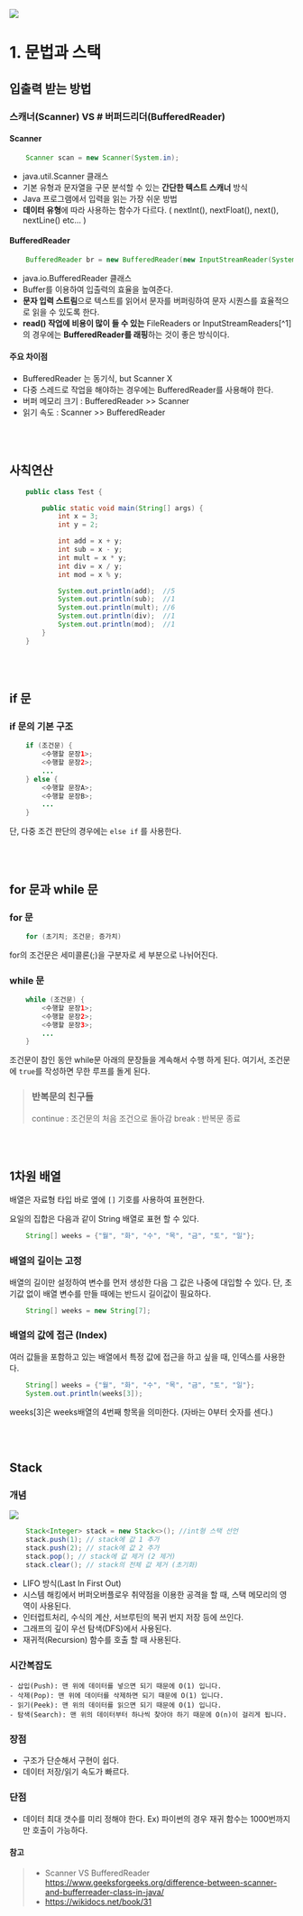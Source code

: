<img src="https://img.shields.io/badge/JAVA-007396?style=flat-square&logo=java&logoColor=white"></br>

# 1. 문법과 스택

## 입출력 받는 방법
### 스캐너(Scanner) VS # 버퍼드리더(BufferedReader)
#### Scanner
```java
    Scanner scan = new Scanner(System.in);
```
- java.util.Scanner 클래스
- 기본 유형과 문자열을 구문 분석할 수 있는 **간단한 텍스트 스캐너** 방식
- Java 프로그램에서 입력을 읽는 가장 쉬운 방법
- **데이터 유형**에 따라 사용하는 함수가 다르다.
	( nextInt(), nextFloat(), next(), nextLine() etc... )
	
#### BufferedReader
```java
    BufferedReader br = new BufferedReader(new InputStreamReader(System.in));
```
- java.io.BufferedReader 클래스
- Buffer를 이용하여 입출력의 효율을 높여준다.
- **문자 입력 스트림**으로 텍스트를 읽어서 문자를 버퍼링하여 문자 시퀀스를 효율적으로 읽을 수 있도록 한다.
- **read() 작업에 비용이 많이 들 수 있는** FileReaders or InputStreamReaders[^1]의 경우에는 **BufferedReader를 래핑**하는 것이 좋은 방식이다.

#### 주요 차이점
- BufferedReader 는 동기식, but Scanner X
- 다중 스레드로 작업을 해야하는 경우에는 BufferedReader를 사용해야 한다.
- 버퍼 메모리 크기 : BufferedReader >> Scanner
- 읽기 속도 : Scanner >> BufferedReader

</br></br>

## 사칙연산
```java
	public class Test {

		public static void main(String[] args) {
			int x = 3;
			int y = 2;

			int add = x + y;
			int sub = x - y;
			int mult = x * y;
			int div = x / y;
			int mod = x % y;

			System.out.println(add);  //5
			System.out.println(sub);  //1
			System.out.println(mult); //6
			System.out.println(div);  //1
			System.out.println(mod);  //1
		}
	}
```

</br></br>

## if 문
### if 문의 기본 구조
```java
	if (조건문) {
		<수행할 문장1>;
		<수행할 문장2>;
		...
	} else {
		<수행할 문장A>;
		<수행할 문장B>;
		...
	}
```
단, 다중 조건 판단의 경우에는 `else if` 를 사용한다.

</br></br>

## for 문과 while 문

### for 문
```java
	for (초기치; 조건문; 증가치)
```
for의 조건문은 세미콜론(;)을 구분자로 세 부분으로 나뉘어진다.

### while 문
```java
	while (조건문) {
		<수행할 문장1>;
		<수행할 문장2>;
		<수행할 문장3>;
		...
	}
```
조건문이 참인 동안 while문 아래의 문장들을 계속해서 수행 하게 된다.
여기서, 조건문에 `true`를 작성하면 무한 루프를 돌게 된다.

>  ### 반복문의 친구들
>   continue : 조건문의 처음 조건으로 돌아감
>    break : 반복문 종료

</br></br>

## 1차원 배열
배열은 자료형 타입 바로 옆에  `[]`  기호를 사용하여 표현한다. 

요일의 집합은 다음과 같이 String 배열로 표현 할 수 있다.
```java
	String[] weeks = {"월", "화", "수", "목", "금", "토", "일"};
```
### 배열의 길이는 고정
배열의 길이만 설정하여 변수를 먼저 생성한 다음 그 값은 나중에 대입할 수 있다.
단, 초기값 없이 배열 변수를 만들 때에는 반드시 길이값이 필요하다.
```java
	String[] weeks = new String[7];
```
### 배열의 값에 접근 (Index)
여러 값들을 포함하고 있는 배열에서 특정 값에 접근을 하고 싶을 때, 인덱스를 사용한다.
```java
	String[] weeks = {"월", "화", "수", "목", "금", "토", "일"};
	System.out.println(weeks[3]);
```
weeks[3]은 weeks배열의 4번째 항목을 의미한다. (자바는 0부터 숫자를 센다.)

</br></br>

## Stack
### 개념
<img src="https://media.vlpt.us/images/sbinha/post/17a3cf61-fb95-4970-b66c-92a71b99846b/Screenshot%202020-04-20%2019.07.55.png"></br>
```java
	Stack<Integer> stack = new Stack<>(); //int형 스택 선언
	stack.push(1); // stack에 값 1 추가
	stack.push(2); // stack에 값 2 추가
	stack.pop(); // stack에 값 제거 (2 제거)
	stack.clear(); // stack의 전체 값 제거 (초기화)
```
- LIFO 방식(Last In First Out) 
- 시스템 해킹에서 버퍼오버플로우 취약점을 이용한 공격을 할 때, 스택 메모리의 영역이 사용된다.
- 인터럽트처리, 수식의 계산, 서브루틴의 복귀 번지 저장 등에 쓰인다.
- 그래프의 깊이 우선 탐색(DFS)에서 사용된다.
- 재귀적(Recursion) 함수를 호출 할 때 사용된다.
 

### 시간복잡도

	- 삽입(Push): 맨 위에 데이터를 넣으면 되기 때문에 O(1) 입니다.
    - 삭제(Pop): 맨 위에 데이터를 삭제하면 되기 때문에 O(1) 입니다.
    - 읽기(Peek): 맨 위의 데이터를 읽으면 되기 때문에 O(1) 입니다.
    - 탐색(Search): 맨 위의 데이터부터 하나씩 찾아야 하기 때문에 O(n)이 걸리게 됩니다.


### 장점
- 구조가 단순해서 구현이 쉽다.
-  데이터 저장/읽기 속도가 빠르다.

### 단점
- 데이터 최대 갯수를 미리 정해야 한다.
Ex) 파이썬의  경우 재귀 함수는 1000번까지만 호출이 가능하다.


#### 참고

> - Scanner VS BufferedReader </br>
> https://www.geeksforgeeks.org/difference-between-scanner-and-bufferreader-class-in-java/
> - https://wikidocs.net/book/31
